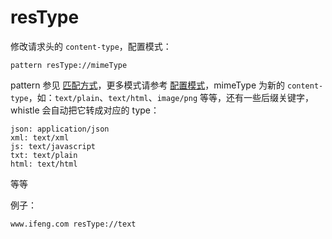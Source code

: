 # resType

修改请求头的 `content-type`，配置模式：

	pattern resType://mimeType

pattern 参见 [匹配方式](../pattern.html)，更多模式请参考 [配置模式](../mode.html)，mimeType 为新的 `content-type`，如：`text/plain`、`text/html`、`image/png` 等等，还有一些后缀关键字，whistle 会自动把它转成对应的 type：

	json: application/json
	xml: text/xml
	js: text/javascript
	txt: text/plain
	html: text/html
等等

例子：

	www.ifeng.com resType://text
